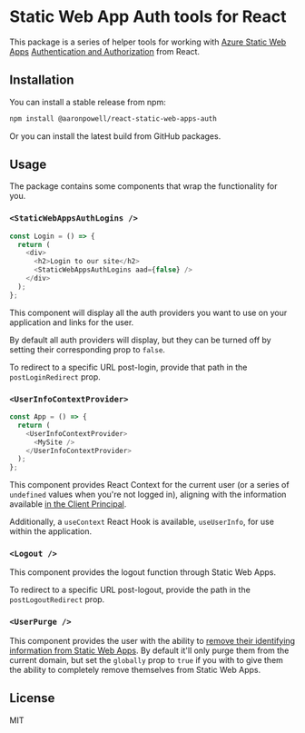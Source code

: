 # Static Web App Auth tools for React

This package is a series of helper tools for working with [Azure Static Web Apps](https://docs.microsoft.com/azure/static-web-apps/) [Authentication and Authorization](https://docs.microsoft.com/azure/static-web-apps/authentication-authorization) from React.

## Installation

You can install a stable release from npm:

```bash
npm install @aaronpowell/react-static-web-apps-auth
```

Or you can install the latest build from GitHub packages.

## Usage

The package contains some components that wrap the functionality for you.

### `<StaticWebAppsAuthLogins />`

```typescript
const Login = () => {
  return (
    <div>
      <h2>Login to our site</h2>
      <StaticWebAppsAuthLogins aad={false} />
    </div>
  );
};
```

This component will display all the auth providers you want to use on your application and links for the user.

By default all auth providers will display, but they can be turned off by setting their corresponding prop to `false`.

To redirect to a specific URL post-login, provide that path in the `postLoginRedirect` prop.

### `<UserInfoContextProvider>`

```typescript
const App = () => {
  return (
    <UserInfoContextProvider>
      <MySite />
    </UserInfoContextProvider>
  );
};
```

This component provides React Context for the current user (or a series of `undefined` values when you're not logged in), aligning with the information available [in the Client Principal](https://docs.microsoft.com/azure/static-web-apps/user-information?tabs=javascript#client-principal-data).

Additionally, a `useContext` React Hook is available, `useUserInfo`, for use within the application.

### `<Logout />`

This component provides the logout function through Static Web Apps.

To redirect to a specific URL post-logout, provide the path in the `postLogoutRedirect` prop.

### `<UserPurge />`

This component provides the user with the ability to [remove their identifying information from Static Web Apps](https://docs.microsoft.com/azure/static-web-apps/authentication-authorization#remove-personal-identifying-information). By default it'll only purge them from the current domain, but set the `globally` prop to `true` if you with to give them the ability to completely remove themselves from Static Web Apps.

## License

MIT
